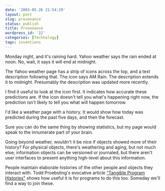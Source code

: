 ```yaml
---
date: '2003-05-26 21:54:29'
layout: post
slug: provenance
status: publish
title: Provenance
wordpress_id: '22'
categories: [Technology]
tags: inventions
---
```


Monday night, and it's raining hard.  Yahoo weather says the rain ended at noon.  No, wait, it says it will end at midnight.

The Yahoo weather page has a strip of icons across the top, and a text description following that.  The icon says AM Rain.  The description extends it to midnight.  Presumably the description was updated more recently.

I find it useful to look at the icon first.  It indicates how accurate these predictions are.  If the icon doesn't tell you what's happening right now, the prediction isn't likely to tell you what will happen tomorrow.

I'd like a weather page with a history.  It would show how today was predicted during the past five days, and then the forecast.

Sure you can do the same thing by showing statistics, but my page would speak to the innumerate part of your brain.

Going beyond weather, wouldn't it be nice if objects showed more of their history?  For physical objects, there's weathering and aging, but not much else; information objects can be versioned or journaled, but there aren't user interfaces to present anything high-level about this information.

People maintain elaborate histories of the other people and objects they interact with.  Todd Proebsting's evocative article ["Tangible Program Histories"](http://www.research.microsoft.com/research/pubs/view.aspx?msr_tr_id=MSR-TR-2000-54) shows how useful it is for programs to do this too.  Someday we'll find a way to join these.
